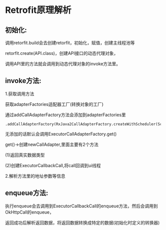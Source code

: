 # Retrofit原理解析



## 初始化:

调用retorfit.build会去创建retorfit，初始化，赋值，创建主线程池等

retorfit.create(API.class)，创建API接口的动态代理对象，

调用API里的方法就会调用到动态代理对象的invoke方法里。





## invoke方法:

1.获取调用方法

获取adapterFactories适配器工厂(转换对象的工厂)

通过addCallAdapterFactory方法会添加到adapterFactories里

```
.addCallAdapterFactory(RxJava2CallAdapterFactory.createWithScheduler(Schedulers.io()))
```

无添加的话默认会调用ExecutorCallAdapterFactory.get()

get()->创建newCallAdapter,里面主要有2个方法

(1)返回真实数据类型

(2)创建ExecutorCallbackCall,将call回调到ui线程



2.解析方法里的地址参数等信息



## enqueue方法:

执行enqueue会去调用到ExecutorCallbackCall的enqueue方法，然后会调用到OkHttpCall的enqueue，

返回成功后解析返回数据，将返回数据转换成特定的数据(初始化时定义的转换器)

